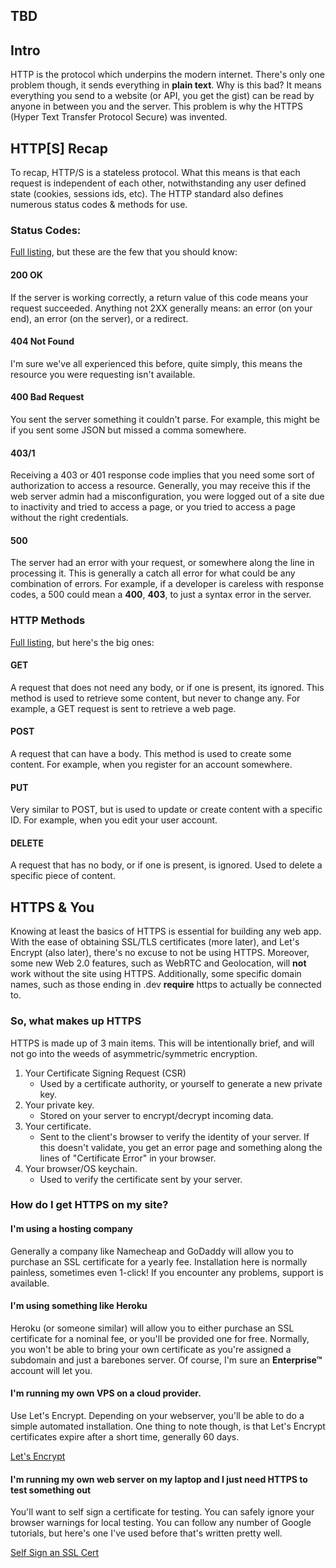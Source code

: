 ## TBD
## Intro

HTTP is the protocol which underpins the modern internet. There's only one problem though, it sends everything in **plain text**. Why is this bad? It means everything you send to a website (or API, you get the gist) can be read by anyone in between you and the server. This problem is why the HTTPS (Hyper Text Transfer Protocol Secure) was invented.

## HTTP[S] Recap
To recap, HTTP/S is a stateless protocol. What this means is that each request is independent of each other, notwithstanding any user defined state (cookies, sessions ids, etc). The HTTP standard also defines numerous status codes & methods for use.
### Status Codes:
[Full listing](https://developer.mozilla.org/en-US/docs/Web/HTTP/Status), but these are the few that you should know:

#### 200 OK
If the server is working correctly, a return value of this code means your request succeeded. Anything not 2XX generally means: an error (on your end), an error (on the server), or a redirect.

#### 404 Not Found
I'm sure we've all experienced this before, quite simply, this means the resource you were requesting isn't available. 

#### 400 Bad Request
You sent the server something it couldn't parse. For example, this might be if you sent some JSON but missed a comma somewhere.

#### 403/1
Receiving a 403 or 401 response code implies that you need some sort of authorization to access a resource. Generally, you may receive this if the web server admin had a misconfiguration, you were logged out of a site due to inactivity and tried to access a page, or you tried to access a page without the right credentials. 

#### 500
The server had an error with your request, or somewhere along the line in processing it. This is generally a catch all error for what could be any combination of errors. For example, if a developer is careless with response codes, a 500 could mean a **400**, **403**, to just a syntax error in the server. 

### HTTP Methods
[Full listing](https://developer.mozilla.org/en-US/docs/Web/HTTP/Methods), but here's the big ones:

#### GET
A request that does not need any body, or if one is present, its ignored. This method is used to retrieve some content, but never to change any. For example, a GET request is sent to retrieve a web page.

#### POST
A request that can have a body. This method is used to create some content. For example, when you register for an account somewhere.

#### PUT
Very similar to POST, but is used to update or create content with a specific ID. For example, when you edit your user account.

#### DELETE
A request that has no body, or if one is present, is ignored. Used to delete a specific piece of content. 

## HTTPS & You
Knowing at least the basics of HTTPS is essential for building any web app. With the ease of obtaining SSL/TLS certificates (more later), and Let's Encrypt (also later), there's no excuse to not be using HTTPS. Moreover, some new Web 2.0 features, such as WebRTC and Geolocation, will **not** work without the site using HTTPS. Additionally, some specific domain names, such as those ending in .dev **require** https to actually be connected to. 

### So, what makes up HTTPS
HTTPS is made up of 3 main items. This will be intentionally brief, and will not go into the weeds of asymmetric/symmetric encryption.
1. Your Certificate Signing Request (CSR)
    - Used by a certificate authority, or yourself to generate a new private key.
2. Your private key.
    - Stored on your server to encrypt/decrypt incoming data.
3. Your certificate.
    - Sent to the client's browser to verify the identity of your server. If this doesn't validate, you get an error page and something along the lines of "Certificate Error" in your browser.
4. Your browser/OS keychain.
    - Used to verify the certificate sent by your server.

### How do I get HTTPS on my site?

#### **I'm using a hosting company**
Generally a company like Namecheap and GoDaddy will allow you to purchase an SSL certificate for a yearly fee. Installation here is normally painless, sometimes even 1-click! If you encounter any problems, support is available.

#### **I'm using something like Heroku**
Heroku (or someone similar) will allow you to either purchase an SSL certificate for a nominal fee, or you'll be provided one for free. Normally, you won't be able to bring your own certificate as you're assigned a subdomain and just a barebones server. Of course, I'm sure an **Enterprise™** account will let you.

#### **I'm running my own VPS on a cloud provider.**

Use Let's Encrypt. Depending on your webserver, you'll be able to do a simple automated installation. One thing to note though, is that Let's Encrypt certificates expire after a short time, generally 60 days. 

[Let's Encrypt](https://letsencrypt.org/)

#### **I'm running my own web server on my laptop and I just need HTTPS to test something out**
You'll want to self sign a certificate for testing. You can safely ignore your browser warnings for local testing. You can follow any number of Google tutorials, but here's one I've used before that's written pretty well.

[Self Sign an SSL Cert](https://www.digitalocean.com/community/tutorials/openssl-essentials-working-with-ssl-certificates-private-keys-and-csrs)


